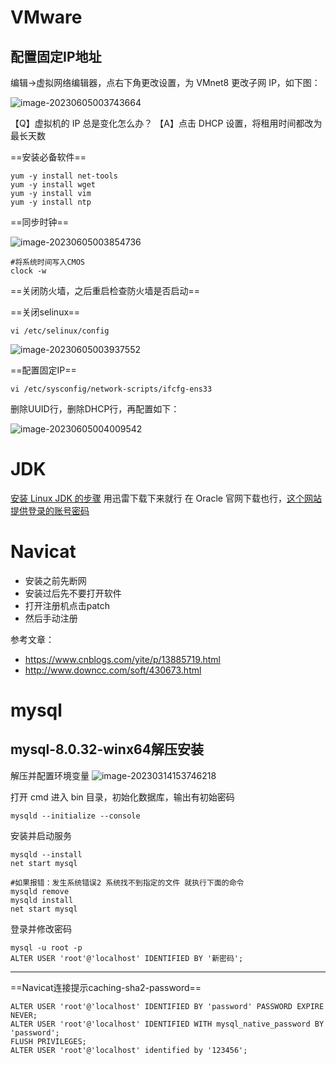 
# VMware

## 配置固定IP地址

编辑→虚拟网络编辑器，点右下角更改设置，为 VMnet8 更改子网 IP，如下图：

![image-20230605003743664](C:\backup\assets\image-20230605003743664.png)

【Q】虚拟机的 IP 总是变化怎么办？
【A】点击 DHCP 设置，将租用时间都改为最长天数

==安装必备软件==

```shell
yum -y install net-tools
yum -y install wget
yum -y install vim
yum -y install ntp
```

==同步时钟==

![image-20230605003854736](C:\backup\assets\image-20230605003854736.png)

```shell
#将系统时间写入CMOS
clock -w
```

==关闭防火墙，之后重启检查防火墙是否启动==

==关闭selinux==

```shell
vi /etc/selinux/config
```

![image-20230605003937552](C:\backup\assets\image-20230605003937552.png)

==配置固定IP==

```shell
vi /etc/sysconfig/network-scripts/ifcfg-ens33
```

删除UUID行，删除DHCP行，再配置如下：

![image-20230605004009542](C:\backup\assets\image-20230605004009542.png)

# JDK

[安装 Linux JDK 的步骤](https://www.cnblogs.com/qq28129019/p/10718943.html)
用迅雷下载下来就行
在 Oracle 官网下载也行，[这个网站提供登录的账号密码](http://bugmenot.com/view/oracle.com)


# Navicat

- 安装之前先断网
- 安装过后先不要打开软件
- 打开注册机点击patch
- 然后手动注册

参考文章：

- https://www.cnblogs.com/yite/p/13885719.html
- http://www.downcc.com/soft/430673.html



# mysql

## mysql-8.0.32-winx64解压安装

解压并配置环境变量
![image-20230314153746218](C:\backup\assets\image-20230314153746218.png)

打开 cmd 进入 bin 目录，初始化数据库，输出有初始密码

```shell
mysqld --initialize --console
```

安装并启动服务

```shell
mysqld --install
net start mysql

#如果报错：发生系统错误2 系统找不到指定的文件 就执行下面的命令
mysqld remove
mysqld install
net start mysql
```

登录并修改密码

```shell
mysql -u root -p
ALTER USER 'root'@'localhost' IDENTIFIED BY '新密码';
```

-----

==Navicat连接提示caching-sha2-password==

```shell
ALTER USER 'root'@'localhost' IDENTIFIED BY 'password' PASSWORD EXPIRE NEVER;
ALTER USER 'root'@'localhost' IDENTIFIED WITH mysql_native_password BY 'password';
FLUSH PRIVILEGES;
ALTER USER 'root'@'localhost' identified by '123456';
```

